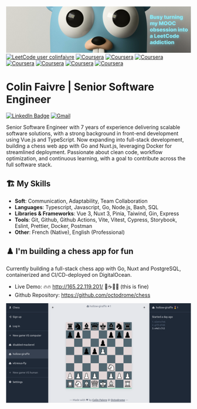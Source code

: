 ![cover image](./cover_2.png?raw=true)
[![LeetCode user colinfaivre](https://img.shields.io/badge/dynamic/json?style=flat&labelColor=black&color=%23ffa116&label=Leetcode&query=solved&url=https%3A%2F%2Fleetcode-badge.vercel.app%2Fapi%2Fusers%2Fcolinfaivre&logo=leetcode&logoColor=yellow)](https://leetcode.com/colinfaivre/)
[![Coursera](https://img.shields.io/badge/Stanford_University-Algorithms-%230056D2.svg?style=flat&logo=Coursera&logoColor=white)](https://www.coursera.org/account/accomplishments/specialization/certificate/JH9RQMPKRNH7)
[![Coursera](https://img.shields.io/badge/California_Institute_of_the_Arts-Game_Design-%230056D2.svg?style=flat&logo=Coursera&logoColor=white)](https://www.coursera.org/account/accomplishments/specialization/certificate/GKXUNQCCLT8T)
[![Coursera](https://img.shields.io/badge/California_Institute_of_the_Arts-Graphic_Design-%230056D2.svg?style=flat&logo=Coursera&logoColor=white)](https://www.coursera.org/account/accomplishments/specialization/certificate/TDS4RQ76CQW3)
[![Coursera](https://img.shields.io/badge/Imperial_College_of_London-Mathematics_for_Machine_Learning-%230056D2.svg?style=flat&logo=Coursera&logoColor=white)](https://www.coursera.org/account/accomplishments/specialization/certificate/TZM3C7L43V95)
[![Coursera](https://img.shields.io/badge/Hong_Kong_University-Server_Side_Development_with_Node.js-%230056D2.svg?style=flat&logo=Coursera&logoColor=white)](https://www.coursera.org/account/accomplishments/certificate/DF33K5SBSSRA)
[![Coursera](https://img.shields.io/badge/California_Institute_of_the_Arts-UI_UX_Design-%230056D2.svg?style=flat&logo=Coursera&logoColor=white)](https://www.coursera.org/account/accomplishments/specialization/certificate/CNFBDZFEL8EZ)
[![Coursera](https://img.shields.io/badge/Deeplearning.ai-Deep_Learning-%230056D2.svg?style=flat&logo=Coursera&logoColor=white)](https://www.coursera.org/account/accomplishments/specialization/certificate/45ZLWS394SJD)

# Colin Faivre | Senior Software Engineer 

[![LinkedIn Badge](https://img.shields.io/badge/LinkedIn-informational?style=for-the-badge&logo=linkedin&logoColor=white&color=0D76A8)](https://www.linkedin.com/in/colin-faivre/)
[![Gmail](https://img.shields.io/badge/Gmail-D14836?style=for-the-badge&logo=gmail&logoColor=white)](mailto:colin.faivre@gmail.com)

Senior Software Engineer with 7 years of experience delivering scalable software solutions, with a strong background in front-end development using Vue.js and TypeScript. Now expanding into full-stack development, building a chess web app with Go and Nuxt.js, leveraging Docker for streamlined deployment. Passionate about clean code, workflow optimization, and continuous learning, with a goal to contribute across the full software stack.

## 🏗️ My Skills
- __Soft__: Communication, Adaptability, Team Collaboration
- __Languages__: Typescript, Javascript, Go, Node.js, Bash, SQL
- __Libraries & Frameworks__: Vue 3, Nuxt 3, Pinia, Taiwind, Gin, Express
- __Tools__: Git, Github, Github Actions, Vite, Vitest, Cypress, Storybook, Eslint, Prettier, Docker, Postman
- __Other__: French (Native), English (Professional)

## ♟️ I'm building a chess app for fun
Currently building a full-stack chess app with Go, Nuxt and PostgreSQL, containerized and CI/CD-deployed on DigitalOcean.
- Live Demo: 🔥🔥 http://165.22.119.201/ 🐶☕🔥🔥 (this is fine)
- Github Repository: https://github.com/octodrome/chess

![cover image](./app_screenshot.png?raw=true)
